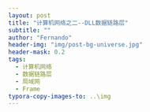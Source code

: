 ```yaml
---
layout: post
title: "计算机网络之二--DLL数据链路层"
subtitle: ""
author: "Fernando"
header-img: "img/post-bg-universe.jpg"
header-mask: 0.2
tags:
  - 计算机网络
  - 数据链路层
  - 局域网
  - Frame
typora-copy-images-to: ..\img
---
```


